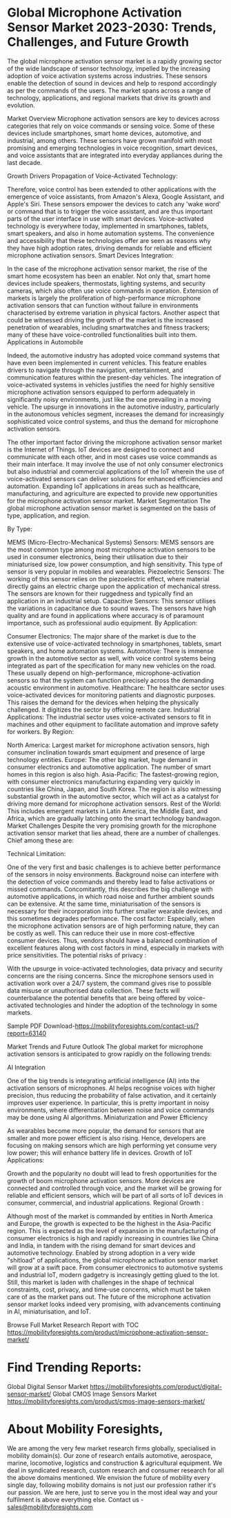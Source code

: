 # Global Microphone Activation Sensor Market 2023-2030: Trends, Challenges, and Future Growth
The global microphone activation sensor market is a rapidly growing sector of the wide landscape of sensor technology, impelled by the increasing adoption of voice activation systems across industries. These sensors enable the detection of sound in devices and help to respond accordingly as per the commands of the users. The market spans across a range of technology, applications, and regional markets that drive its growth and evolution.

Market Overview
Microphone activation sensors are key to devices across categories that rely on voice commands or sensing voice. Some of these devices include smartphones, smart home devices, automotive, and industrial, among others. These sensors have grown manifold with most promising and emerging technologies in voice recognition, smart devices, and voice assistants that are integrated into everyday appliances during the last decade.

Growth Drivers
Propagation of Voice-Activated Technology:

Therefore, voice control has been extended to other applications with the emergence of voice assistants, from Amazon's Alexa, Google Assistant, and Apple's Siri. These sensors empower the devices to catch any 'wake word' or command that is to trigger the voice assistant, and are thus important parts of the user interface in use with smart devices.
Voice-activated technology is everywhere today, implemented in smartphones, tablets, smart speakers, and also in home automation systems. The convenience and accessibility that these technologies offer are seen as reasons why they have high adoption rates, driving demands for reliable and efficient microphone activation sensors.
 Smart Devices Integration:

In the case of the microphone activation sensor market, the rise of the smart home ecosystem has been an enabler. Not only that, smart home devices include speakers, thermostats, lighting systems, and security cameras, which also often use voice commands in operation. Extension of markets is largely the proliferation of high-performance microphone activation sensors that can function without failure in environments characterised by extreme variation in physical factors.
Another aspect that could be witnessed driving the growth of the market is the increased penetration of wearables, including smartwatches and fitness trackers; many of these have voice-controlled functionalities built into them.
Applications in Automobile

Indeed, the automotive industry has adopted voice command systems that have even been implemented in current vehicles. This feature enables drivers to navigate through the navigation, entertainment, and communication features within the present-day vehicles. The integration of voice-activated systems in vehicles justifies the need for highly sensitive microphone activation sensors equipped to perform adequately in significantly noisy environments, just like the one prevailing in a moving vehicle.
The upsurge in innovations in the automotive industry, particularly in the autonomous vehicles segment, increases the demand for increasingly sophisticated voice control systems, and thus the demand for microphone activation sensors.

The other important factor driving the microphone activation sensor market is the Internet of Things. IoT devices are designed to connect and communicate with each other, and in most cases use voice commands as their main interface. It may involve the use of not only consumer electronics but also industrial and commercial applications of the IoT wherein the use of voice-activated sensors can deliver solutions for enhanced efficiencies and automation.
Expanding IoT applications in areas such as healthcare, manufacturing, and agriculture are expected to provide new opportunities for the microphone activation sensor market.
Market Segmentation
The global microphone activation sensor market is segmented on the basis of type, application, and region.

By Type:

MEMS (Micro-Electro-Mechanical Systems) Sensors: MEMS sensors are the most common type among most microphone activation sensors to be used in consumer electronics, being their utilisation due to their miniaturised size, low power consumption, and high sensitivity. This type of sensor is very popular in mobiles and wearables.
Piezoelectric Sensors: The working of this sensor relies on the piezoelectric effect, where material directly gains an electric charge upon the application of mechanical stress. The sensors are known for their ruggedness and typically find an application in an industrial setup.
Capacitive Sensors: This sensor utilises the variations in capacitance due to sound waves. The sensors have high quality and are found in applications where accuracy is of paramount importance, such as professional audio equipment.
By Application:

Consumer Electronics: The major share of the market is due to the extensive use of voice-activated technology in smartphones, tablets, smart speakers, and home automation systems.
Automotive: There is immense growth in the automotive sector as well, with voice control systems being integrated as part of the specification for many new vehicles on the road. These usually depend on high-performance, microphone-activation sensors so that the system can function precisely across the demanding acoustic environment in automotive.
Healthcare: The healthcare sector uses voice-activated devices for monitoring patients and diagnostic purposes. This raises the demand for the devices when helping the physically challenged. It digitizes the sector by offering remote care.
Industrial Applications: The industrial sector uses voice-activated sensors to fit in machines and other equipment to facilitate automation and improve safety for workers.
By Region:

North America: Largest market for microphone activation sensors, high consumer inclination towards smart equipment and presence of large technology entities.
Europe: The other big market, huge demand in consumer electronics and automotive application. The number of smart homes in this region is also high.
Asia-Pacific: The fastest-growing region, with consumer electronics manufacturing expanding very quickly in countries like China, Japan, and South Korea. The region is also witnessing substantial growth in the automotive sector, which will act as a catalyst for driving more demand for microphone activation sensors.
Rest of the World: This includes emergent markets in Latin America, the Middle East, and Africa, which are gradually latching onto the smart technology bandwagon.
Market Challenges
Despite the very promising growth for the microphone activation sensor market that lies ahead, there are a number of challenges. Chief among these are:

Technical Limitation:

One of the very first and basic challenges is to achieve better performance of the sensors in noisy environments. Background noise can interfere with the detection of voice commands and thereby lead to false activations or missed commands. Concomitantly, this describes the big challenge with automotive applications, in which road noise and further ambient sounds can be extensive.
At the same time, miniaturisation of the sensors is necessary for their incorporation into further smaller wearable devices, and this sometimes degrades performance.
The cost factor:
Especially, when the microphone activation sensors are of high performing nature, they can be costly as well. This can reduce their use in more cost-effective consumer devices. Thus, vendors should have a balanced combination of excellent features along with cost factors in mind, especially in markets with price sensitivities.
The potential risks of privacy :

With the upsurge in voice-activated technologies, data privacy and security concerns are the rising concerns. Since the microphone sensors used in activation work over a 24/7 system, the command gives rise to possible data misuse or unauthorised data collection. These facts will counterbalance the potential benefits that are being offered by voice-activated technologies and hinder the adoption of the technology in some markets.

Sample PDF Download-https://mobilityforesights.com/contact-us/?report=63140



Market Trends and Future Outlook
The global market for microphone activation sensors is anticipated to grow rapidly on the following trends:

AI Integration

One of the big trends is integrating artificial intelligence (AI) into the activation sensors of microphones. AI helps recognise voices with higher precision, thus reducing the probability of false activation, and it certainly improves user experience. In particular, this is pretty important in noisy environments, where differentiation between noise and voice commands may be done using AI algorithms.
Miniaturization and Power Efficiency

As wearables become more popular, the demand for sensors that are smaller and more power efficient is also rising. Hence, developers are focusing on making sensors which are high performing yet consume very low power; this will enhance battery life in devices.
Growth of IoT Applications:

Growth and the popularity no doubt will lead to fresh opportunities for the growth of boom microphone activation sensors. More devices are connected and controlled through voice, and the market will be growing for reliable and efficient sensors, which will be part of all sorts of IoT devices in consumer, commercial, and industrial applications.
Regional Growth :

Although most of the market is commanded by entities in North America and Europe, the growth is expected to be the highest in the Asia-Pacific region. This is expected as the level of expansion in the manufacturing of consumer electronics is high and rapidly increasing in countries like China and India, in tandem with the rising demand for smart devices and automotive technology.
Enabled by strong adoption in a very wide "shitload" of applications, the global microphone activation sensor market will grow at a swift pace. From consumer electronics to automotive systems and industrial IoT, modern gadgetry is increasingly getting glued to the lot. Still, this market is laden with challenges in the shape of technical constraints, cost, privacy, and time-use concerns, which must be taken care of as the market pans out. The future of the microphone activation sensor market looks indeed very promising, with advancements continuing in AI, miniaturisation, and IoT.





Browse Full Market Research Report with TOC https://mobilityforesights.com/product/microphone-activation-sensor-market/


# Find Trending Reports:
Global Digital Sensor Market https://mobilityforesights.com/product/digital-sensor-market/
Global CMOS Image Sensors Market https://mobilityforesights.com/product/cmos-image-sensors-market/


# About Mobility Foresights,
We are among the very few market research firms globally, specialised in mobility domain(s). Our zone of research entails automotive, aerospace, marine, locomotive, logistics and construction & agricultural equipment. We deal in syndicated research, custom research and consumer research for all the above domains mentioned.
We envision the future of mobility every single day, following mobility domains is not just our profession rather it's our passion. We are here, just to serve you in the most ideal way and your fulfilment is above everything else. Contact us -  sales@mobilityforesights.com 





